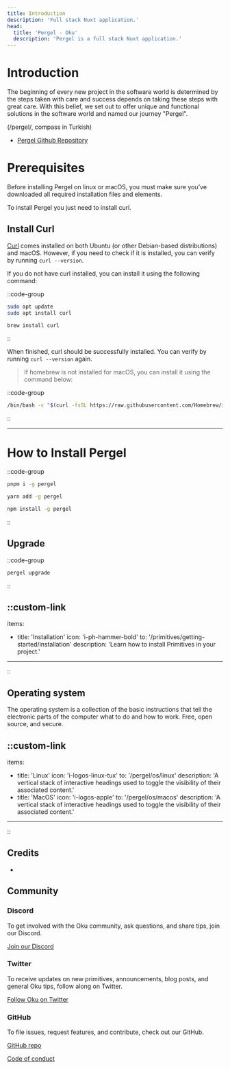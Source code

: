 ```yaml
---
title: Introduction
description: 'Full stack Nuxt application.'
head:
  title: 'Pergel - Oku'
  description: 'Pergel is a full stack Nuxt application.'
---
```


# Introduction

The beginning of every new project in the software world is determined by the steps taken with care and success depends on taking these steps with great care. With this belief, we set out to offer unique and functional solutions in the software world and named our journey "Pergel".

(/pergel/, compass in Turkish)


- [Pergel Github Repository](https://github.com/oku-ui/pergel)

# Prerequisites

Before installing Pergel on linux or macOS, you must make sure you’ve downloaded all required installation files and elements.

To install Pergel you just need to install curl.

## Install Curl

[Curl](os/programs/curl) comes installed on both Ubuntu (or other Debian-based distributions) and macOS. However, if you need to check if it is installed, you can verify by running `curl --version`.

If you do not have curl installed, you can install it using the following command:

::code-group

```sh [linux]
sudo apt update
sudo apt install curl
```

```sh [macOS]
brew install curl

```
::

When finished, curl should be successfully installed. You can verify by running `curl --version` again.

> If homebrew is not installed for macOS, you can install it using the command below:

::code-group

```sh [macOS]
/bin/bash -c "$(curl -fsSL https://raw.githubusercontent.com/Homebrew/install/HEAD/install.sh)"
```
::

---

# How to Install Pergel

::code-group

```sh [pnpm]
pnpm i -g pergel
```

```bash [yarn]
yarn add -g pergel

```

```bash [npm]
npm install -g pergel
```
::

## Upgrade

::code-group

```sh [sh]
pergel upgrade
```
::


::custom-link
---
items:
  - title: 'Installation'
    icon: 'i-ph-hammer-bold'
    to: '/primitives/getting-started/installation'
    description: 'Learn how to install Primitives in your project.'
---
::

## Operating system 

The operating system is a collection of the basic instructions that tell the electronic parts of the computer what to do and how to work. Free, open source, and secure.

::custom-link
---
items:
  - title: 'Linux'
    icon: 'i-logos-linux-tux'
    to: '/pergel/os/linux'
    description: 'A vertical stack of interactive headings used to toggle the visibility of their associated content.'
  - title: 'MacOS'
    icon: 'i-logos-apple'
    to: '/pergel/os/macos'
    description: 'A vertical stack of interactive headings used to toggle the visibility of their associated content.'
---
::


## Credits

- 

## Community

### Discord

To get involved with the Oku community, ask questions, and share tips, join our Discord.

[Join our Discord](https://chat.productdevbook.com)

### Twitter

To receive updates on new primitives, announcements, blog posts, and general Oku tips, follow along on Twitter.

[Follow Oku on Twitter](https://twitter.com/oku_ui)

### GitHub

To file issues, request features, and contribute, check out our GitHub.

[GitHub repo](https://github.com/oku-ui/pergel)

[Code of conduct](https://github.com/oku-ui/pergel/blob/main/CODE_OF_CONDUCT.md)